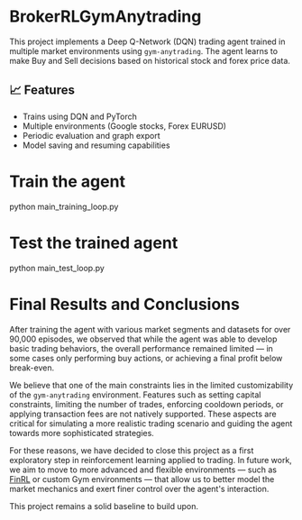 # BrokerRLGymAnytrading


This project implements a Deep Q-Network (DQN) trading agent trained in multiple market environments using `gym-anytrading`. The agent learns to make Buy and Sell decisions based on historical stock and forex price data.

## 📈 Features

- Trains using DQN and PyTorch
- Multiple environments (Google stocks, Forex EURUSD)
- Periodic evaluation and graph export
- Model saving and resuming capabilities

# Train the agent

python main_training_loop.py

# Test the trained agent

python main_test_loop.py

# Final Results and Conclusions

After training the agent with various market segments and datasets for over 90,000 episodes, we observed that while the agent was able to develop basic trading behaviors, the overall performance remained limited — in some cases only performing buy actions, or achieving a final profit below break-even.

We believe that one of the main constraints lies in the limited customizability of the `gym-anytrading` environment. Features such as setting capital constraints, limiting the number of trades, enforcing cooldown periods, or applying transaction fees are not natively supported. These aspects are critical for simulating a more realistic trading scenario and guiding the agent towards more sophisticated strategies.

For these reasons, we have decided to close this project as a first exploratory step in reinforcement learning applied to trading. In future work, we aim to move to more advanced and flexible environments — such as [FinRL](https://github.com/AI4Finance-Foundation/FinRL) or custom Gym environments — that allow us to better model the market mechanics and exert finer control over the agent's interaction.

This project remains a solid baseline to build upon.
